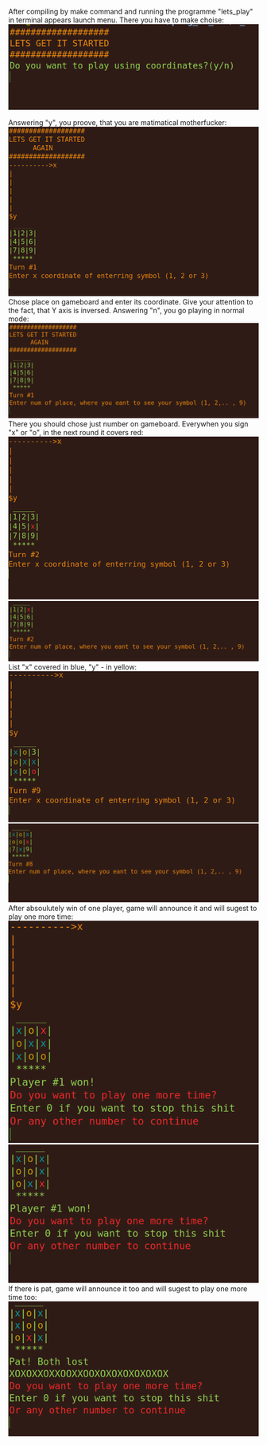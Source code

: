 After compiling by make command and running the programme "lets_play" in terminal appears launch menu. There you have to make choise:
![Иллюстрация к проекту](https://github.com/YasnoDelo/X-and-O-game/blob/main/img/launch_menu.png)

Answering "y", you proove, that you are matimatical motherfucker:
![Иллюстрация к проекту](https://github.com/YasnoDelo/X-and-O-game/blob/main/img/coord_gameplay.png)
Chose place on gameboard and enter its coordinate. Give your attention to the fact, that Y axis is inversed.
Answering "n", you go playing in normal mode:
![Иллюстрация к проекту](https://github.com/YasnoDelo/X-and-O-game/blob/main/img/norm_gameplay.png)
There you should chose just number on gameboard.
Everywhen you sign "x" or "o", in the next round it covers red:
![Иллюстрация к проекту](https://github.com/YasnoDelo/X-and-O-game/blob/main/img/red_cover1.png)
![Иллюстрация к проекту](https://github.com/YasnoDelo/X-and-O-game/blob/main/img/red_cover2.png)
List "x" covered in blue, "y" - in yellow:
![Иллюстрация к проекту](https://github.com/YasnoDelo/X-and-O-game/blob/main/img/color_cover1.png)
![Иллюстрация к проекту](https://github.com/YasnoDelo/X-and-O-game/blob/main/img/color_cover2.png)
After absoulutely win of one player, game will announce it and will sugest to play one more time:
![Иллюстрация к проекту](https://github.com/YasnoDelo/X-and-O-game/blob/main/img/end1.png)
![Иллюстрация к проекту](https://github.com/YasnoDelo/X-and-O-game/blob/main/img/end2.png)
If there is pat, game will announce it too and will sugest to play one more time too:
![Иллюстрация к проекту](https://github.com/YasnoDelo/X-and-O-game/blob/main/img/pat.png)
